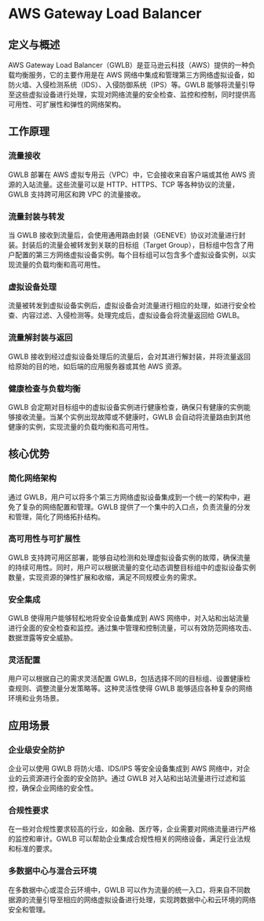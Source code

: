 # AWS Gateway Load Balancer

## 定义与概述

AWS Gateway Load Balancer（GWLB）是亚马逊云科技（AWS）提供的一种负载均衡服务，它的主要作用是在 AWS
网络中集成和管理第三方网络虚拟设备，如防火墙、入侵检测系统（IDS）、入侵防御系统（IPS）等。GWLB
能够将流量引导至这些虚拟设备进行处理，实现对网络流量的安全检查、监控和控制，同时提供高可用性、可扩展性和弹性的网络架构。

## 工作原理

### 流量接收

GWLB 部署在 AWS 虚拟专用云（VPC）中，它会接收来自客户端或其他 AWS 资源的入站流量。这些流量可以是 HTTP、HTTPS、TCP
等各种协议的流量，GWLB 支持跨可用区和跨 VPC 的流量接收。

### 流量封装与转发

当 GWLB 接收到流量后，会使用通用路由封装（GENEVE）协议对流量进行封装。封装后的流量会被转发到关联的目标组（Target
Group），目标组中包含了用户配置的第三方网络虚拟设备实例。每个目标组可以包含多个虚拟设备实例，以实现流量的负载均衡和高可用性。

### 虚拟设备处理

流量被转发到虚拟设备实例后，虚拟设备会对流量进行相应的处理，如进行安全检查、内容过滤、入侵检测等。处理完成后，虚拟设备会将流量返回给
GWLB。

### 流量解封装与返回

GWLB 接收到经过虚拟设备处理后的流量后，会对其进行解封装，并将流量返回给原始的目的地，如后端的应用服务器或其他 AWS 资源。

### 健康检查与负载均衡

GWLB 会定期对目标组中的虚拟设备实例进行健康检查，确保只有健康的实例能够接收流量。当某个实例出现故障或不健康时，GWLB
会自动将流量路由到其他健康的实例，实现流量的负载均衡和高可用性。

## 核心优势

### 简化网络架构

通过 GWLB，用户可以将多个第三方网络虚拟设备集成到一个统一的架构中，避免了复杂的网络配置和管理。GWLB
提供了一个集中的入口点，负责流量的分发和管理，简化了网络拓扑结构。

### 高可用性与可扩展性

GWLB 支持跨可用区部署，能够自动检测和处理虚拟设备实例的故障，确保流量的持续可用性。同时，用户可以根据流量的变化动态调整目标组中的虚拟设备实例数量，实现资源的弹性扩展和收缩，满足不同规模业务的需求。

### 安全集成

GWLB 使得用户能够轻松地将安全设备集成到 AWS 网络中，对入站和出站流量进行全面的安全检查和监控。通过集中管理和控制流量，可以有效防范网络攻击、数据泄露等安全威胁。

### 灵活配置

用户可以根据自己的需求灵活配置 GWLB，包括选择不同的目标组、设置健康检查规则、调整流量分发策略等。这种灵活性使得 GWLB
能够适应各种复杂的网络环境和业务场景。

## 应用场景

### 企业级安全防护

企业可以使用 GWLB 将防火墙、IDS/IPS 等安全设备集成到 AWS 网络中，对企业的云资源进行全面的安全防护。通过 GWLB
对入站和出站流量进行过滤和监控，确保企业网络的安全性。

### 合规性要求

在一些对合规性要求较高的行业，如金融、医疗等，企业需要对网络流量进行严格的监控和审计。GWLB 可以帮助企业集成合规性相关的网络设备，满足行业法规和标准的要求。

### 多数据中心与混合云环境

在多数据中心或混合云环境中，GWLB 可以作为流量的统一入口，将来自不同数据源的流量引导至相应的网络虚拟设备进行处理，实现跨数据中心和云环境的网络安全和管理。 